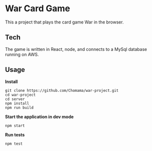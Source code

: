 # War Card Game
This a project that plays the card game War in the browser. 

## Tech 
The game is written in React, node, and connects to a MySql database running on AWS.

## Usage

**Install**
```
git clone https://github.com/Chomama/war-project.git
cd war-project 
cd server
npm install
npm run build
```

**Start the application in dev mode**
```
npm start
```

**Run tests**
```
npm test
```

